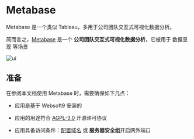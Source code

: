 # Metabase

Metabase 是一个类似 Tableau，多用于公司团队交互式可视化数据分析。

简而言之，[Metabase](https://www.metabase.com/) 是一个 **公司团队交互式可视化数据分析**，它被用于 数据呈现  等场景


![ui](https://libs.websoft9.com/Websoft9/DocsPicture/en/metabase/metabase-product-screenshot.png)


## 准备

在参阅本文档使用 Metabase 时，需要确保如下几点：

- 应用是基于 Websoft9 安装的

- 应用的用途符合 [AGPL-3.0](https://opensource.org/licenses/AGPL-3.0) 开源许可协议

- 应用具备访问条件：[配置域名](./guide/appsetdomain) 或 **服务器安全组**开启网外端口